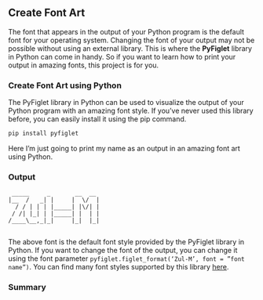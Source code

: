 ## Create Font Art

The font that appears in the output of your Python program is the default font for your operating system. Changing the font of your output may not be possible without using an external library. This is where the **PyFiglet** library in Python can come in handy. So if you want to learn how to print your output in amazing fonts, this project is for you.

### Create Font Art using Python

The PyFiglet library in Python can be used to visualize the output of your Python program with an amazing font style. If you’ve never used this library before, you can easily install it using the pip command.


```ps1
pip install pyfiglet
```

Here I’m just going to print my name as an output in an amazing font art using Python.

### Output

```
 _____     _       __  __ 
|__  /   _| |     |  \/  |
  / / | | | |_____| |\/| |
 / /| |_| | |_____| |  | |
/____\__,_|_|     |_|  |_|


```

The above font is the default font style provided by the PyFiglet library in Python. If you want to change the font of the output, you can change it using the font parameter `pyfiglet.figlet_format(‘Zul-M’, font = ”font name”)`. You can find many font styles supported by this library [here](http://www.figlet.org/fontdb.cgi).

### Summary

